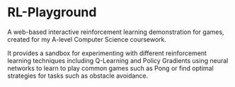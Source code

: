 # RL-Playground

A web-based interactive reinforcement learning demonstration for games, created for my A-level Computer Science coursework.

It provides a sandbox for experimenting with different reinforcement learning techniques including Q-Learning and Policy Gradients using neural networks to learn to play common games such as Pong or find optimal strategies for tasks such as obstacle avoidance.
